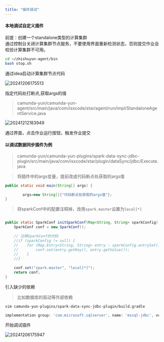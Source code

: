 ```yaml
---
title: "插件调试"
---
```


#### 本地调试自定义插件

前提：创建一个standalone类型的计算集群   
通过控制台关闭计算集群节点服务，不要使用界面重新检测状态，否则提交作业会校验计算集群不可用。

```bash
cd ~/zhishuyun-agent/bin
bash stop.sh
```

通过idea启动计算集群节点代码

![20241206175513](https://img.isxcode.com/picgo/20241206175513.png)

指定代码处打断点,获取args的值

> camunda-yun/camunda-yun-agent/src/main/java/com/isxcode/star/agent/run/impl/StandaloneAgentService.java

![20241212183949](https://img.isxcode.com/picgo/20241212183949.png)

通过界面，点击作业运行按钮，触发作业提交

#### 以调试数据同步插件为例

> camunda-yun/camunda-yun-plugins/spark-data-sync-jdbc-plugin/src/main/java/com/isxcode/star/plugin/dataSync/jdbc/Execute.java

> 将插件中的args变量，提前改成代码断点处获取的args值

```java
public static void main(String[] args) {
        
        args=new String[]{"代码断点处获取的args值"};
}
```

> 将sparkConf中的配置注释掉，改用`spark.master`设置为`local[*]`

```java

public static SparkConf initSparkConf(Map<String, String> sparkConfig) {
    SparkConf conf = new SparkConf();
    
    // 注释SparkConf的代码
    //if (sparkConfig != null) {
    //    for (Map.Entry<String, String> entry : sparkConfig.entrySet()) {
    //        conf.set(entry.getKey(), entry.getValue());
    //    }
    //}
    
    conf.set("spark.master", "local[*]");
    return conf;
}
```

引入缺少的依赖

> 比如数据库的驱动等外部依赖

```bash
vim camunda-yun-plugins/spark-data-sync-jdbc-plugin/build.gradle
```

```groovy
implementation group: 'com.microsoft.sqlserver', name: 'mssql-jdbc', version: '12.4.2.jre8'
```

开始调试插件

![20241206175947](https://img.isxcode.com/picgo/20241206175947.png)
